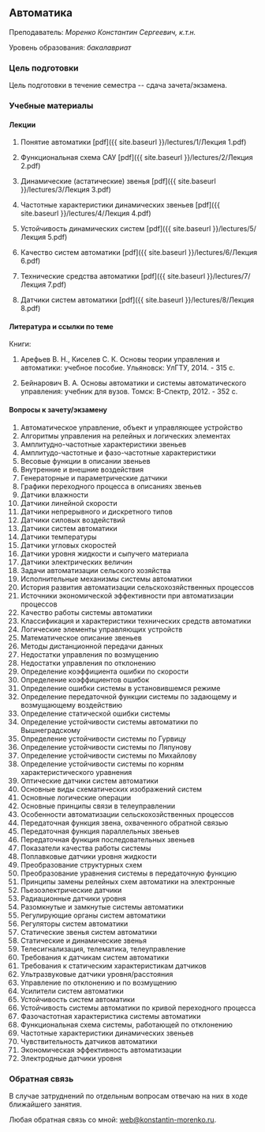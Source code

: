 <!-- Yandex.Metrika counter -->
<script type="text/javascript" >
   (function(m,e,t,r,i,k,a){m[i]=m[i]||function(){(m[i].a=m[i].a||[]).push(arguments)};
   m[i].l=1*new Date();k=e.createElement(t),a=e.getElementsByTagName(t)[0],k.async=1,k.src=r,a.parentNode.insertBefore(k,a)})
   (window, document, "script", "https://mc.yandex.ru/metrika/tag.js", "ym");

   ym(69954367, "init", {
        clickmap:true,
        trackLinks:true,
        accurateTrackBounce:true
   });
</script>
<noscript><div><img src="https://mc.yandex.ru/watch/69954367" style="position:absolute; left:-9999px;" alt="" /></div></noscript>
<!-- /Yandex.Metrika counter -->

## Автоматика

Преподаватель: *Моренко Константин Сергеевич, к.т.н.*

Уровень образования: *бакалавриат*


### Цель подготовки

Цель подготовки в течение семестра -- сдача зачета/экзамена.
 

### Учебные материалы


#### Лекции

1. Понятие автоматики [pdf]({{ site.baseurl }}/lectures/1/Лекция 1.pdf)

2. Функциональная схема САУ [pdf]({{ site.baseurl }}/lectures/2/Лекция 2.pdf)

3. Динамические (астатические) звенья [pdf]({{ site.baseurl }}/lectures/3/Лекция 3.pdf)

4. Частотные характеристики динамических звеньев [pdf]({{ site.baseurl }}/lectures/4/Лекция 4.pdf)

5. Устойчивость динамических систем [pdf]({{ site.baseurl }}/lectures/5/Лекция 5.pdf)

6. Качество систем автоматики [pdf]({{ site.baseurl }}/lectures/6/Лекция 6.pdf)

7. Технические средства автоматики [pdf]({{ site.baseurl }}/lectures/7/Лекция 7.pdf)

8. Датчики систем автоматики [pdf]({{ site.baseurl }}/lectures/8/Лекция 8.pdf)


#### Литература и ссылки по теме

Книги:

1. Арефьев В. Н., Киселев С. К. Основы теории управления и автоматики:
   учебное пособие. Ульяновск: УлГТУ, 2014. - 315 с.

2. Бейнарович В. А. Основы автоматики и системы автоматического
   управления: учебник для вузов. Томск: В-Спектр, 2012. - 352 с.


#### Вопросы к зачету/экзамену

1. Автоматическое управление, объект и управляющее устройство
2. Алгоритмы управления на релейных и логических элементах
3. Амплитудно-частотные характеристики звеньев
4. Амплитудо-частотные и фазо-частотные характеристики
5. Весовые функции в описании звеньев
6. Внутренние и внешние воздействия
7. Генераторные и параметрические датчики
8. Графики переходного процесса в описаниях звеньев
9. Датчики влажности
10. Датчики линейной скорости
11. Датчики непрерывного и дискретного типов
12. Датчики силовых воздействий
13. Датчики систем автоматики
14. Датчики температуры
15. Датчики угловых скоростей
16. Датчики уровня жидкости и сыпучего материала
17. Датчики электрических величин
18. Задачи автоматизации сельского хозяйства
19. Исполнительные механизмы системы автоматики
20. История развития автоматизации сельскохозяйственных процессов
21. Источники экономической эффективности при автоматизации процессов
22. Качество работы системы автоматики
23. Классификация и характеристики технических средств автоматики
24. Логические элементы управляющих устройств
25. Математическое описание звеньев
26. Методы дистанционной передачи данных
27. Недостатки управления по возмущению
28. Недостатки управления по отклонению
29. Определение коэффициента ошибки по скорости
30. Определение коэффициентов ошибок
31. Определение ошибки системы в установившемся режиме
32. Определение передаточной функции системы по задающему и возмущающему воздействию
33. Определение статической ошибки системы
34. Определение устойчивости системы автоматики по Вышнеградскому
35. Определение устойчивости системы по Гурвицу
36. Определение устойчивости системы по Ляпунову
37. Определение устойчивости системы по Михайлову
38. Определение устойчивости системы по корням характеристического уравнения
39. Оптические датчики систем автоматики
40. Основные виды схематических изображений систем
41. Основные логические операции
42. Основные принципы связи в телеуправлении
43. Особенности автоматизации сельскохозйственных процессов
44. Передаточная функция звена, охваченного обратной связью
45. Передаточная функция параллельных звеньев
46. Передаточная функция последовательных звеньев
47. Показатели качества работы системы
48. Поплавковые датчики уровня жидкости
49. Преобразование структурных схем
50. Преобразование уравнения системы в передаточную функцию
51. Принципы замены релейных схем автоматики на электронные
52. Пьезоэлектрические датчики
53. Радиационные датчики уровня
54. Разомкнутые и замкнутые системы автоматики
55. Регулирующие органы систем автоматики
56. Регуляторы систем автоматики
57. Статические звенья систем автоматики
58. Статические и динамические звенья
59. Телесигнализация, телематика, телеуправление
60. Требования к датчикам систем автоматики
61. Требования к статическим характеристикам датчиков
62. Ультразвуковые датчики уровня/расстояния
63. Управление по отклонению и по возмущению
64. Усилители систем автоматики
65. Устойчивость систем автоматики
66. Устойчивость системы автоматики по кривой переходного процесса
67. Фазочастотная характеристика системы автоматики
68. Функциональная схема системы, работающей по отклонению
69. Частотные характеристики динамических звеньев
70. Чувствительность датчиков автоматики
71. Экономическая эффективность автоматизации
72. Электродные датчики уровня


### Обратная связь

В случае затруднений по отдельным вопросам отвечаю на них в ходе
ближайшего занятия.

Любая обратная связь со мной:
[web@konstantin-morenko.ru](mailto:web@konstantin-morenko.ru).
